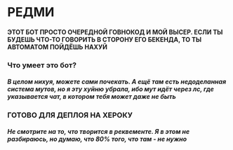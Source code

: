 # РЕДМИ
#### ЭТОТ БОТ ПРОСТО ОЧЕРЕДНОЙ ГОВНОКОД И МОЙ ВЫСЕР. ЕСЛИ ТЫ БУДЕШЬ ЧТО-ТО ГОВОРИТЬ В СТОРОНУ ЕГО БЕКЕНДА, ТО ТЫ АВТОМАТОМ ПОЙДЁШЬ НАХУЙ

### Что умеет это бот?
##### В целом нихуя, можете сами почекать. А ещё там есть недоделанная система мутов, но я эту хуйню убрала, ибо мут идёт через лс, где указывается чат, в котором тебя может даже не быть

### ГОТОВО ДЛЯ ДЕПЛОЯ НА ХЕРОКУ
##### Не смотрите на то, что творится в реквементе. Я в этом не разбираюсь, но думаю, что 80% того, что там - не нужно
